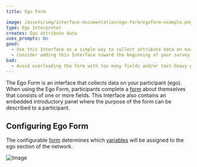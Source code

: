 ```yaml
---
title: Ego Form

image: /assets/img/interface-documentation/ego-form/egoform-example.png
type: Ego Interpreter
creates: Ego attribute data
uses_prompts: No
good:
  - Use this Interface as a simple way to collect attribute data on each participant in your study.
  - Consider adding this Interface toward the beginning of your survey to capture data on your participant before asking them to provide data on the individuals in their network.
bad:
  - Avoid overloading the form with too many fields and/or text-heavy prompts which make the Interface burdensome to complete.
---
```


The Ego Form is an interface that collects data on your participant (ego). When using the Ego Form, participants complete a [form](../key-concepts/forms) about themselves that consists of one or more fields. This Interface also contains an embedded introductory panel where the purpose of the form can be described to a participant.

## Configuring Ego Form

The configurable [form](../key-concepts/forms) determines which [variables](../reference/variable-types) will be assigned to the ego section of the network.

![Image](/assets/img/interface-documentation/ego-form/architect-ego-form.png)
